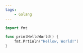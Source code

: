 ```yaml
---
tags: 
    - Golang
---
```


```go title="sample.go"
import fmt

func printHelloWorld() {
    fmt.Prtinln("Hellow, World!")
}
```